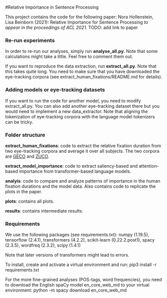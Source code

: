 #Relative Importance in Sentence Processing

This project contains the code for the following paper: 
Nora Hollenstein, Lisa Beinborn (2021):
Relative Importance for Sentence Processing
*to appear in the proceedings of ACL 2021.*
TODO: add link to paper  

### Re-run experiments
In order to re-run our analyses, simply run **analyse_all.py.** Note that some calculations might take a little. Feel free to comment them out.  

If you want to reproduce the data extraction, run **extract_all.py**. Note that this takes quite long. You need to make sure that you have downloaded the eye-tracking corpora (see extract_human_fixations/README.md for details). 

### Adding models or eye-tracking datasets
If you want to run the code for another model, you need to modify extract_all.py. 
You can also add another eye-tracking dataset there but you would need to implement a new data_extractor. Note that aligning the tokenization of eye-tracking corpora with the language model tokenizers can be tricky. 

### Folder structure
**extract_human_fixations**: code to extract the relative fixation duration from two eye-tracking corpora and average it over all subjects. The two corpora are [GECO](https://expsy.ugent.be/downloads/geco/) and [ZUCO](https://osf.io/q3zws/). 

**extract_model_importance**: code to extract saliency-based and attention-based importance from transformer-based language models. 

**analyis**: code to compare and analyze patterns of importance in the human fixation durations and the model data. Also contains code to replicate the plots in the paper. 

**plots**: contains all plots.

**results**: contains intermediate results. 

### Requirements
We use the following packages (see requirements.txt): 
numpy (1.19.5), tensorflow (2.4.1), transformers (4.2.2), scikit-learn (0.22.2.post1), spacy (2.3.5), wordfreq (2.3.2), scipy (1.4.1)

Note that later versions of transformers might lead to errors. 

To install, create and activate a virtual environment and run: 
pip3 install -r requirements.txt

For the more fine-grained analyses (POS-tags, word frequencies), you need to download the English spaCy model en_core_web_md to your virtual environment: 
python -m spacy download en_core_web_md


